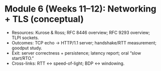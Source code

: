 # Module 6 (Weeks 11–12): Networking + TLS (conceptual)

- Resources: Kurose & Ross; RFC 8446 overview; RFC 9293 overview; TLPI sockets.
- Outcomes: TCP echo → HTTP/1.1 server; handshake/RTT measurement; goodput study.
- Exit: server correctness + persistence; latency report; oral “slow start/RTO.”
- Cross-links: RTT ↔ speed-of-light; BDP ↔ windowing.
